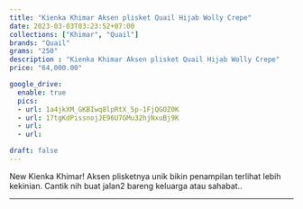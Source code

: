 ```yaml
---
title: "Kienka Khimar Aksen plisket Quail Hijab Wolly Crepe"
date: 2023-03-03T03:23:52+07:00
collections: ["Khimar", "Quail"]
brands: "Quail"
grams: "250"
description : "Kienka Khimar Aksen plisket Quail Hijab Wolly Crepe"
price: "64,000.00"

google_drive:
  enable: true
  pics:
  - url: 1a4jkXM_GKBIwq8lpRtX_5p-1FjQGOZ0K
  - url: 17tgKdPissnojJE96U7GMu32hjNxuBj9K
  - url: 
  - url: 

draft: false
---
```


New Kienka Khimar! Aksen plisketnya unik bikin penampilan terlihat lebih kekinian. Cantik nih buat jalan2 bareng keluarga atau sahabat..

-----------      
  
